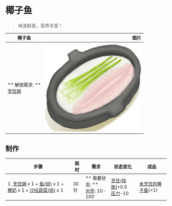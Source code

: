 # 椰子鱼  
> 味道鲜美，营养丰富！  
  
  椰子鱼  |   图片   
 ----  |  ----:   
 ** 解锁需求: **<br>[烹饪锅](CookingPot.md)  |  <img decoding="async" src="Sprite/CoconutFish.png" href="a.md" style="max-width:300px;max-height:300px;">   
  
## 制作  
步骤  |  耗时  |  需求  |  状态变化  |  成品  
----  |  ----  |  ----  |  ----  |  ----  
1. [烹饪锅](CookingPot.md) x 1 + [鱼(组)](GpTag_Fish.md) x 1 + [椰奶](LQ_CoconutMilk.md) x 1 + [沙拉蔬菜(组)](GpTag_SaladGreens.md) x 1  |  30分  |  ** 需要状态: **<br>[光亮](Light.md): 10-100  |  [烹饪(技能)](Skill_Cooking.md)+0.5<br>[压力](Stress.md)-10  |  [未烹饪的椰子鱼](CoconutFishUncooked.md)(+1)  


<script>document.title="椰子鱼 - 卡牌生存百科 Card Survival Wiki";</script>